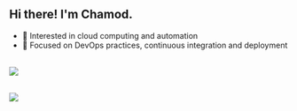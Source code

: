 ## Hi there! I'm Chamod.

* 🌱 Interested in cloud computing and automation
* 🔧 Focused on DevOps practices, continuous integration and deployment

<br> <img src="https://github-readme-stats.vercel.app/api/top-langs/?username=chamodranasgala&&exclude_reo=chamodranasgala&layout=compact&theme=great-gatsby"/>

<br> <img src="https://skillicons.dev/icons?i=azure,python,docker,go,aws,kubernetes,gcp,linux,git,java,c#,vscode,nodejs,react"/>
